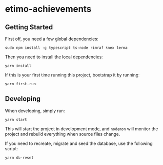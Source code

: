 # etimo-achievements

## Getting Started

First off, you need a few global dependencies:

```
sudo npm install -g typescript ts-node rimraf knex lerna
```

Then you need to install the local dependencies:

```
yarn install
```

If this is your first time running this project, bootstrap it by running:

```
yarn first-run
```

## Developing

When developing, simply run:

```
yarn start
```

This will start the project in development mode, and `nodemon` will monitor the project and rebuild everything when source files change.

If you need to recreate, migrate and seed the database, use the following script:

```
yarn db-reset
```
